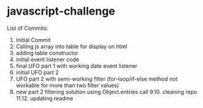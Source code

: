 # javascript-challenge
List of Commits:
1. Initial Commit
2. Calling js array into table for display on html
3. adding table constructor
4. initial event listener code
5. final UFO part 1 with working date event listener
6. initial UFO part 2
7. UFO part 2 with semi-working filter (for-loop/if-else method not workable for more than two filter values)
8. new part 2 filtering solution using Object.entries call
9.10. cleaning repo
11.12. updating readme

